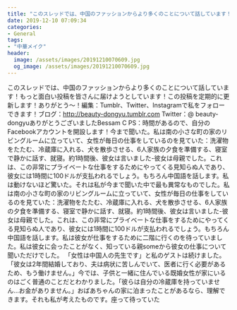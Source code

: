 ```yaml
---
title: "このスレッドでは、中国のファッションからより多くのことについて話しています！"
date: 2019-12-10 07:09:34
categories:
- General
tags:
- "中華メイク"
header:
  image: /assets/images/20191210070609.jpg
  og_image: /assets/images/20191210070609.jpg
---
```


このスレッドでは、中国のファッションからより多くのことについて話しています！もっと面白い投稿を皆さんに届けようとしています！この投稿を定期的に更新します！ありがとう〜！編集：Tumblr、Twitter、Instagramで私をフォローできます！ブログ：http://beauty-dongyu.tumblr.com Twitter：@ beauty-dongyuありがとうございましたBessam C PS：時間があるので、自分のFacebookアカウントを開設します！今まで聞いた。私は南の小さな町の家のリビングルームに立っていて、女性が毎日の仕事をしているのを見ていた：洗濯物をたたむ、冷蔵庫に入れる、犬を散歩させる、6人家族の夕食を準備する、寝室で静かに話す、就寝。約1時間後、彼女は言いました-彼女は母親でした。これは、この非常にプライベートな仕事をするためにやってくる見知らぬ人であり、彼女には1時間に100ドルが支払われるでしょう。もちろん中国語を話します。私は動けないほど驚いた。それは私が今まで聞いた中で最も異常なものでした。私は南の小さな町の家のリビングルームに立っていて、女性が毎日の仕事をしているのを見ていた：洗濯物をたたむ、冷蔵庫に入れる、犬を散歩させる、6人家族の夕食を準備する、寝室で静かに話す、就寝。約1時間後、彼女は言いました-彼女は母親でした。これは、この非常にプライベートな仕事をするためにやってくる見知らぬ人であり、彼女には1時間に100ドルが支払われるでしょう。もちろん中国語を話します。私は彼女が仕事をするために二階に行くのを待っていました。私は彼女に会ったことがなく、知っている親someから彼女の仕事について聞いただけでした。 「女性は中国人の先生です」と私のゲストは続けました。「彼女は2年間結婚しており、夫は病状に苦しんでいて、医者に行く必要があるため、もう働けません。」今では、子供と一緒に住んでいる既婚女性が家にいるのはごく普通のことだとわかりました。「彼らは自分の冷蔵庫を持っていません…お金がありません。」おばあちゃんの家に泊まったことがあるなら、理解できます。それも私が考えたものです。座って待っていた
